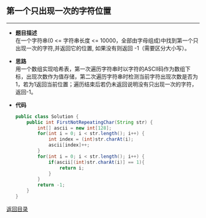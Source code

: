 ## **第一个只出现一次的字符位置**
------------------------------
* **题目描述**  
在一个字符串(0 <= 字符串长度 <= 10000，全部由字母组成)中找到第一个只出现一次的字符,并返回它的位置, 如果没有则返回 -1（需要区分大小写）。
* **思路**  
用一个数组实现哈希表，第一次遍历字符串时以字符的ASCII码作为数组下标，出现次数作为值存储，第二次遍历字符串时检测当前字符出现次数是否为1，若为1返回当前位置；遍历结束后若仍未返回说明没有只出现一次的字符，返回-1。
* **代码**  

    ``` java
    public class Solution {
        public int FirstNotRepeatingChar(String str) {
            int[] ascii = new int[128];
            for(int i = 0; i < str.length(); i++) {
                int index = (int)str.charAt(i);
                ascii[index]++;
            }
            for(int i = 0; i < str.length(); i++) {
                if(ascii[(int)str.charAt(i)] == 1){
                    return i;
                }
            }
            return -1;
        }
    }
    ```

[返回目录](https://maxwell-l.github.io/WriteSomething/something/swordoffer)
